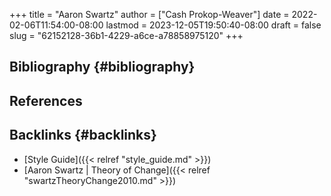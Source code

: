 +++
title = "Aaron Swartz"
author = ["Cash Prokop-Weaver"]
date = 2022-02-06T11:54:00-08:00
lastmod = 2023-12-05T19:50:40-08:00
draft = false
slug = "62152128-36b1-4229-a6ce-a78858975120"
+++

## Bibliography {#bibliography}

## References

<style>.csl-entry{text-indent: -1.5em; margin-left: 1.5em;}</style><div class="csl-bib-body">
</div>


## Backlinks {#backlinks}

-   [Style Guide]({{< relref "style_guide.md" >}})
-   [Aaron Swartz | Theory of Change]({{< relref "swartzTheoryChange2010.md" >}})
